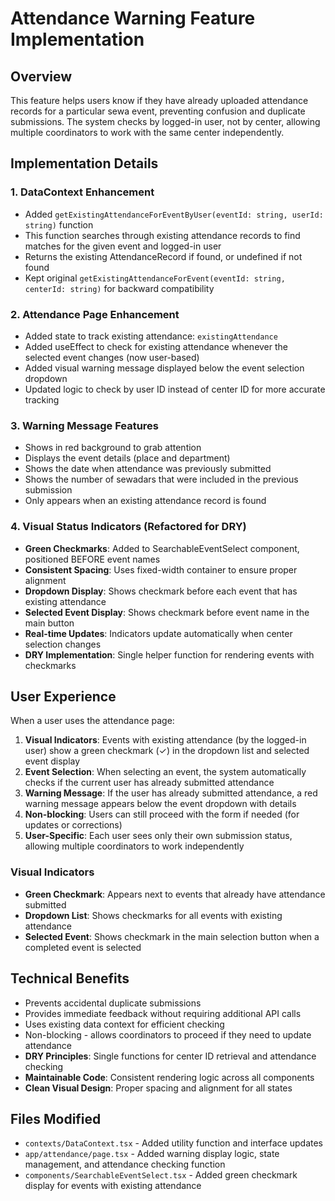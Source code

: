 # Attendance Warning Feature Implementation

## Overview
This feature helps users know if they have already uploaded attendance records for a particular sewa event, preventing confusion and duplicate submissions. The system checks by logged-in user, not by center, allowing multiple coordinators to work with the same center independently.

## Implementation Details

### 1. DataContext Enhancement
- Added `getExistingAttendanceForEventByUser(eventId: string, userId: string)` function
- This function searches through existing attendance records to find matches for the given event and logged-in user
- Returns the existing AttendanceRecord if found, or undefined if not found
- Kept original `getExistingAttendanceForEvent(eventId: string, centerId: string)` for backward compatibility

### 2. Attendance Page Enhancement
- Added state to track existing attendance: `existingAttendance`
- Added useEffect to check for existing attendance whenever the selected event changes (now user-based)
- Added visual warning message displayed below the event selection dropdown
- Updated logic to check by user ID instead of center ID for more accurate tracking

### 3. Warning Message Features
- Shows in red background to grab attention
- Displays the event details (place and department)
- Shows the date when attendance was previously submitted
- Shows the number of sewadars that were included in the previous submission
- Only appears when an existing attendance record is found

### 4. Visual Status Indicators (Refactored for DRY)
- **Green Checkmarks**: Added to SearchableEventSelect component, positioned BEFORE event names
- **Consistent Spacing**: Uses fixed-width container to ensure proper alignment
- **Dropdown Display**: Shows checkmark before each event that has existing attendance
- **Selected Event Display**: Shows checkmark before event name in the main button
- **Real-time Updates**: Indicators update automatically when center selection changes
- **DRY Implementation**: Single helper function for rendering events with checkmarks

## User Experience
When a user uses the attendance page:
1. **Visual Indicators**: Events with existing attendance (by the logged-in user) show a green checkmark (✓) in the dropdown list and selected event display
2. **Event Selection**: When selecting an event, the system automatically checks if the current user has already submitted attendance
3. **Warning Message**: If the user has already submitted attendance, a red warning message appears below the event dropdown with details
4. **Non-blocking**: Users can still proceed with the form if needed (for updates or corrections)
5. **User-Specific**: Each user sees only their own submission status, allowing multiple coordinators to work independently

### Visual Indicators
- **Green Checkmark**: Appears next to events that already have attendance submitted
- **Dropdown List**: Shows checkmarks for all events with existing attendance
- **Selected Event**: Shows checkmark in the main selection button when a completed event is selected

## Technical Benefits
- Prevents accidental duplicate submissions
- Provides immediate feedback without requiring additional API calls
- Uses existing data context for efficient checking
- Non-blocking - allows coordinators to proceed if they need to update attendance
- **DRY Principles**: Single functions for center ID retrieval and attendance checking
- **Maintainable Code**: Consistent rendering logic across all components
- **Clean Visual Design**: Proper spacing and alignment for all states

## Files Modified
- `contexts/DataContext.tsx` - Added utility function and interface updates
- `app/attendance/page.tsx` - Added warning display logic, state management, and attendance checking function
- `components/SearchableEventSelect.tsx` - Added green checkmark display for events with existing attendance